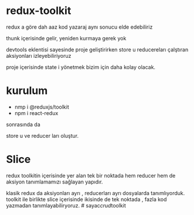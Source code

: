 # redux-toolkit

redux a göre dah aaz kod yazaraj aynı sonucu elde edebiliriz

thunk içerisinde gelir, yeniden kurmaya gerek yok

devtools eklentisi sayesinde proje geliştirirken store u reducereları çalştıran aksiyonları izleyebiliriyoruz

proje içerisinde state i yönetmek bizim için daha kolay olacak.

# kurulum

- nmp i @reduxjs/toolkit
- npm i react-redux

sonrasında da

store u ve reducer ları oluştur.

# Slice

redux toolkitin içerisinde yer alan tek bir noktada hem reducer hem de aksiyon tanımlamamızı sağlayan yapıdır.

klasik redux da aksiyonları ayrı , reducerları ayrı dosyalarda tanımlıyorduk. toolkit ile birlikte slice içerisinde ikisinde de tek noktada , fazla kod yazmadan tanımlayabiliryoruz.
#   s a y a c _ c r u d _ t o o l k i t  
 
